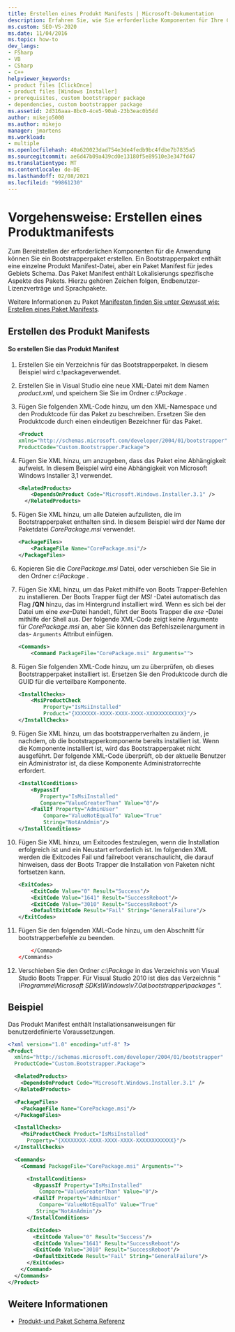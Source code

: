 ```yaml
---
title: Erstellen eines Produkt Manifests | Microsoft-Dokumentation
description: Erfahren Sie, wie Sie erforderliche Komponenten für Ihre ClickOnce-Anwendung mit einem Paket bereitstellen, das ein einzelnes Produkt Manifest und ein Paket Manifest für jedes Gebiets Schema enthält.
ms.custom: SEO-VS-2020
ms.date: 11/04/2016
ms.topic: how-to
dev_langs:
- FSharp
- VB
- CSharp
- C++
helpviewer_keywords:
- product files [ClickOnce]
- product files [Windows Installer]
- prerequisites, custom bootstrapper package
- dependencies, custom bootstrapper package
ms.assetid: 2d316aaa-8bc0-4ce5-90ab-23b3eac0b5dd
author: mikejo5000
ms.author: mikejo
manager: jmartens
ms.workload:
- multiple
ms.openlocfilehash: 40a620023dad754e3de4fedb9bc4fdbe7b7835a5
ms.sourcegitcommit: ae6d47b09a439cd0e13180f5e89510e3e347fd47
ms.translationtype: MT
ms.contentlocale: de-DE
ms.lasthandoff: 02/08/2021
ms.locfileid: "99861230"
---
```

# <a name="how-to-create-a-product-manifest"></a>Vorgehensweise: Erstellen eines Produktmanifests
Zum Bereitstellen der erforderlichen Komponenten für die Anwendung können Sie ein Bootstrapperpaket erstellen. Ein Bootstrapperpaket enthält eine einzelne Produkt Manifest-Datei, aber ein Paket Manifest für jedes Gebiets Schema. Das Paket Manifest enthält Lokalisierungs spezifische Aspekte des Pakets. Hierzu gehören Zeichen folgen, Endbenutzer-Lizenzverträge und Sprachpakete.

 Weitere Informationen zu Paket [Manifesten finden Sie unter Gewusst wie: Erstellen eines Paket Manifests](../deployment/how-to-create-a-package-manifest.md).

## <a name="create-the-product-manifest"></a>Erstellen des Produkt Manifests

#### <a name="to-create-the-product-manifest"></a>So erstellen Sie das Produkt Manifest

1. Erstellen Sie ein Verzeichnis für das Bootstrapperpaket. In diesem Beispiel wird c:\packageverwendet.

2. Erstellen Sie in Visual Studio eine neue XML-Datei mit dem Namen *product.xml*, und speichern Sie Sie im Ordner *c:\Package* .

3. Fügen Sie folgenden XML-Code hinzu, um den XML-Namespace und den Produktcode für das Paket zu beschreiben. Ersetzen Sie den Produktcode durch einen eindeutigen Bezeichner für das Paket.

    ```xml
    <Product
    xmlns="http://schemas.microsoft.com/developer/2004/01/bootstrapper"
    ProductCode="Custom.Bootstrapper.Package">
    ```

4. Fügen Sie XML hinzu, um anzugeben, dass das Paket eine Abhängigkeit aufweist. In diesem Beispiel wird eine Abhängigkeit von Microsoft Windows Installer 3,1 verwendet.

    ```xml
    <RelatedProducts>
        <DependsOnProduct Code="Microsoft.Windows.Installer.3.1" />
      </RelatedProducts>
    ```

5. Fügen Sie XML hinzu, um alle Dateien aufzulisten, die im Bootstrapperpaket enthalten sind. In diesem Beispiel wird der Name der Paketdatei *CorePackage.msi* verwendet.

    ```xml
    <PackageFiles>
        <PackageFile Name="CorePackage.msi"/>
    </PackageFiles>
    ```

6. Kopieren Sie die *CorePackage.msi* Datei, oder verschieben Sie Sie in den Ordner *c:\Package* .

7. Fügen Sie XML hinzu, um das Paket mithilfe von Boots Trapper-Befehlen zu installieren. Der Boots Trapper fügt der *MSI* -Datei automatisch das Flag **/QN** hinzu, das im Hintergrund installiert wird. Wenn es sich bei der Datei um eine *exe*-Datei handelt, führt der Boots Trapper die *exe* -Datei mithilfe der Shell aus. Der folgende XML-Code zeigt keine Argumente für *CorePackage.msi* an, aber Sie können das Befehlszeilenargument in das- `Arguments` Attribut einfügen.

    ```xml
    <Commands>
        <Command PackageFile="CorePackage.msi" Arguments="">
    ```

8. Fügen Sie folgenden XML-Code hinzu, um zu überprüfen, ob dieses Bootstrapperpaket installiert ist. Ersetzen Sie den Produktcode durch die GUID für die verteilbare Komponente.

    ```xml
    <InstallChecks>
        <MsiProductCheck
            Property="IsMsiInstalled"
            Product="{XXXXXXX-XXXX-XXXX-XXXX-XXXXXXXXXXXX}"/>
    </InstallChecks>
    ```

9. Fügen Sie XML hinzu, um das bootstrapperverhalten zu ändern, je nachdem, ob die bootstrapperkomponente bereits installiert ist. Wenn die Komponente installiert ist, wird das Bootstrapperpaket nicht ausgeführt. Der folgende XML-Code überprüft, ob der aktuelle Benutzer ein Administrator ist, da diese Komponente Administratorrechte erfordert.

    ```xml
    <InstallConditions>
        <BypassIf
           Property="IsMsiInstalled"
           Compare="ValueGreaterThan" Value="0"/>
        <FailIf Property="AdminUser"
            Compare="ValueNotEqualTo" Value="True"
            String="NotAnAdmin"/>
    </InstallConditions>
    ```

10. Fügen Sie XML hinzu, um Exitcodes festzulegen, wenn die Installation erfolgreich ist und ein Neustart erforderlich ist. Im folgenden XML werden die Exitcodes Fail und failreboot veranschaulicht, die darauf hinweisen, dass der Boots Trapper die Installation von Paketen nicht fortsetzen kann.

    ```xml
    <ExitCodes>
        <ExitCode Value="0" Result="Success"/>
        <ExitCode Value="1641" Result="SuccessReboot"/>
        <ExitCode Value="3010" Result="SuccessReboot"/>
        <DefaultExitCode Result="Fail" String="GeneralFailure"/>
    </ExitCodes>
    ```

11. Fügen Sie den folgenden XML-Code hinzu, um den Abschnitt für bootstrapperbefehle zu beenden.

    ```xml
        </Command>
    </Commands>
    ```

12. Verschieben Sie den Ordner *c:\Package* in das Verzeichnis von Visual Studio Boots Trapper. Für Visual Studio 2010 ist dies das Verzeichnis " *\Programme\Microsoft SDKs\Windows\v7.0a\bootstrapper\packages* ".

## <a name="example"></a>Beispiel
 Das Produkt Manifest enthält Installationsanweisungen für benutzerdefinierte Voraussetzungen.

```xml
<?xml version="1.0" encoding="utf-8" ?>
<Product
  xmlns="http://schemas.microsoft.com/developer/2004/01/bootstrapper"
  ProductCode="Custom.Bootstrapper.Package">

  <RelatedProducts>
    <DependsOnProduct Code="Microsoft.Windows.Installer.3.1" />
  </RelatedProducts>

  <PackageFiles>
    <PackageFile Name="CorePackage.msi"/>
  </PackageFiles>

  <InstallChecks>
    <MsiProductCheck Product="IsMsiInstalled"
      Property="{XXXXXXXX-XXXX-XXXX-XXXX-XXXXXXXXXXXX}"/>
  </InstallChecks>

  <Commands>
    <Command PackageFile="CorePackage.msi" Arguments="">

      <InstallConditions>
        <BypassIf Property="IsMsiInstalled"
          Compare="ValueGreaterThan" Value="0"/>
        <FailIf Property="AdminUser"
          Compare="ValueNotEqualTo" Value="True"
         String="NotAnAdmin"/>
      </InstallConditions>

      <ExitCodes>
        <ExitCode Value="0" Result="Success"/>
        <ExitCode Value="1641" Result="SuccessReboot"/>
        <ExitCode Value="3010" Result="SuccessReboot"/>
        <DefaultExitCode Result="Fail" String="GeneralFailure"/>
      </ExitCodes>
    </Command>
  </Commands>
</Product>
```

## <a name="see-also"></a>Weitere Informationen
- [Produkt-und Paket Schema Referenz](../deployment/product-and-package-schema-reference.md)